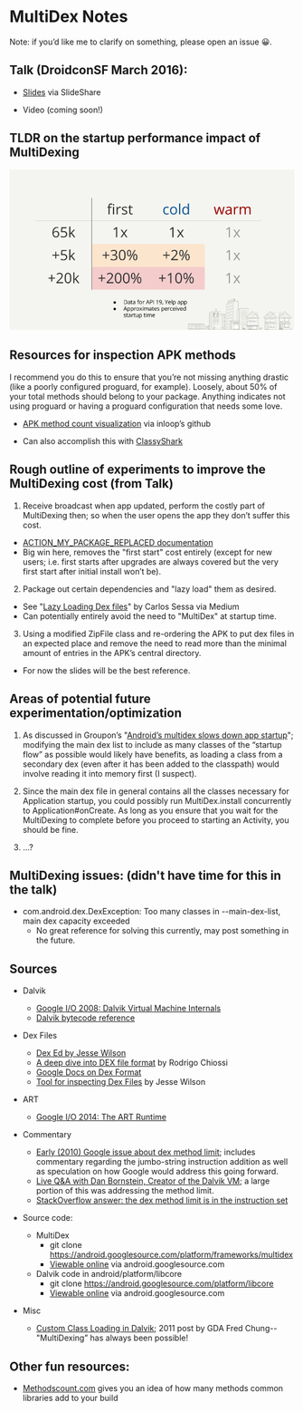 # MultiDex Notes

Note: if you’d like me to clarify on something, please open an issue 😀.

## Talk (DroidconSF March 2016):

* [Slides](http://www.slideshare.net/TimothyMellor/dexters-lab-understanding-and-experimenting-with-multidex-droidconsf-march-2016) via SlideShare

* Video (coming soon!)

## TLDR on the startup performance impact of MultiDexing

![](multidex_perf_tldr.png)

## Resources for inspection APK methods

I recommend you do this to ensure that you’re not missing anything drastic (like a poorly configured proguard, for example). Loosely, about 50% of your total methods should belong to your package. Anything indicates not using proguard or having a proguard configuration that needs some love.

* [APK method count visualization](http://inloop.github.io/apk-method-count/) via inloop’s github

* Can also accomplish this with [ClassyShark](https://github.com/google/android-classyshark)

## Rough outline of experiments to improve the MultiDexing cost (from Talk)

1. Receive broadcast when app updated, perform the costly part of MultiDexing then; so when the user opens the app they don’t suffer this cost.
  * [ACTION_MY_PACKAGE_REPLACED documentation](http://developer.android.com/reference/android/content/Intent.html#ACTION_MY_PACKAGE_REPLACED)
  * Big win here, removes the "first start" cost entirely (except for new users; i.e. first starts after upgrades are always covered but the very first start after initial install won’t be).

2. Package out certain dependencies and "lazy load" them as desired.
  * See "[Lazy Loading Dex files](https://medium.com/@Macarse/lazy-loading-dex-files-d41f6f37df0e#.jk7bq9o0p)" by Carlos Sessa via Medium
  * Can potentially entirely avoid the need to "MultiDex" at startup time.

3. Using a modified ZipFile class and re-ordering the APK to put dex files in an expected place and remove the need to read more than the minimal amount of entries in the APK’s central directory.
  * For now the slides will be the best reference.

## Areas of potential future experimentation/optimization

1. As discussed in Groupon’s "[Android’s multidex slows down app startup](https://medium.com/groupon-eng/android-s-multidex-slows-down-app-startup-d9f10b46770f#.14kccojms)"; modifying the main dex list to include as many classes of the “startup flow” as possible would likely have benefits, as loading a class from a secondary dex (even after it has been added to the classpath) would involve reading it into memory first (I suspect).

2. Since the main dex file in general contains all the classes necessary for Application startup, you could possibly run MultiDex.install concurrently to Application#onCreate. As long as you ensure that you wait for the MultiDexing to complete before you proceed to starting an Activity, you should be fine.

3. …?


## MultiDexing issues: (didn't have time for this in the talk)

* com.android.dex.DexException: Too many classes in --main-dex-list, main dex capacity exceeded
  * No great reference for solving this currently, may post something in the future.

## Sources

* Dalvik
  * [Google I/O 2008: Dalvik Virtual Machine Internals](https://www.youtube.com/watch?v=ptjedOZEXPM)
  * [Dalvik bytecode reference](https://source.android.com/devices/tech/dalvik/dalvik-bytecode.html)

* Dex Files
  * [Dex Ed by Jesse Wilson](https://www.youtube.com/watch?v=v4Ewjq6r9XI)
  * [A deep dive into DEX file format](http://elinux.org/images/d/d9/A_deep_dive_into_dex_file_format--chiossi.pdf) by Rodrigo Chiossi
  * [Google Docs on Dex Format](https://source.android.com/devices/tech/dalvik/dex-format.html)
  * [Tool for inspecting Dex Files](https://github.com/swankjesse/dex/blob/master/dex/src/main/java/com/android/dex/Dex.java) by Jesse Wilson

* ART
  * [Google I/O 2014: The ART Runtime](https://www.youtube.com/watch?v=EBlTzQsUoOw)

* Commentary
  * [Early (2010) Google issue about dex method limit](https://code.google.com/p/android/issues/detail?id=7147#c6); includes commentary regarding the jumbo-string instruction addition as well as speculation on how Google would address this going forward.
  * [Live Q&A with Dan Bornstein, Creator of the Dalvik VM](https://www.youtube.com/watch?v=FO1Xe7bF2VY); a large portion of this was addressing the method limit.
  * [StackOverflow answer: the dex method limit is in the instruction set](http://stackoverflow.com/a/21492160)

* Source code:
  * MultiDex
    * git clone https://android.googlesource.com/platform/frameworks/multidex
    * [Viewable online](https://android.googlesource.com/platform/frameworks/multidex/) via android.googlesource.com
  * Dalvik code in android/platform/libcore
    * git clone https://android.googlesource.com/platform/libcore
    * [Viewable online](https://android.googlesource.com/platform/libcore/+/master/dalvik/src/main/java/dalvik/system/) via android.googlesource.com

* Misc
  * [Custom Class Loading in Dalvik](http://android-developers.blogspot.com/2011/07/custom-class-loading-in-dalvik.html); 2011 post by GDA Fred Chung--"MultiDexing” has always been possible!

## Other fun resources:

* [Methodscount.com](http://www.methodscount.com/) gives you an idea of how many methods common libraries add to your build


